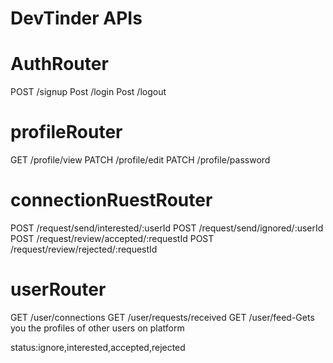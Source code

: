 # DevTinder APIs

# AuthRouter
POST /signup
Post /login
Post /logout

# profileRouter
GET /profile/view
PATCH /profile/edit
PATCH /profile/password

# connectionRuestRouter
POST /request/send/interested/:userId
POST /request/send/ignored/:userId
POST /request/review/accepted/:requestId
POST /request/review/rejected/:requestId

# userRouter
GET /user/connections
GET /user/requests/received
GET /user/feed-Gets you the profiles of other users on  platform

status:ignore,interested,accepted,rejected
